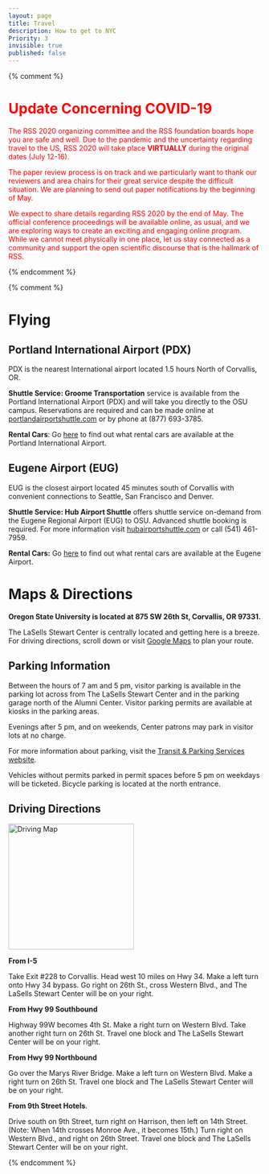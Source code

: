 ```yaml
---
layout: page
title: Travel
description: How to get to NYC
Priority: 3
invisible: true
published: false
---
```


{% comment %}


# <span style="color:red">**Update Concerning COVID-19** </span>

<span style="color:red">The RSS 2020 organizing committee and the RSS foundation boards hope you are safe and well. Due to the pandemic and the uncertainty regarding travel to the US, RSS 2020 will take place **VIRTUALLY** during the original dates (July 12-16). </span>
 
<span style="color:red">The paper review process is on track and we particularly want to thank our reviewers and area chairs for their great service despite the difficult situation. We are planning to send out paper notifications by the beginning of May.</span>

 
<span style="color:red">We expect to share details regarding RSS 2020 by the end of May. The official conference proceedings will be available online, as usual, and we are exploring ways to create an exciting and engaging online program. While we cannot meet physically in one place, let us stay connected as a community and support the open scientific discourse that is the hallmark of RSS. </span>

{% endcomment %}


{% comment %}

# Flying

## Portland International Airport (PDX)

PDX is the nearest International airport located 1.5 hours North of Corvallis, OR.

**Shuttle Service: Groome Transportation** service is available from the Portland International Airport (PDX) and will take you directly to the OSU campus. Reservations are required and can be made online at [portlandairportshuttle.com](https://groometransportation.com/portland-airport/) or by phone at (877) 693-3785.

**Rental Cars**: Go [here](https://www.flypdx.com/RentalCars) to find out what rental cars are available at the Portland International Airport. 

## Eugene Airport (EUG)

EUG is the closest airport located 45 minutes south of Corvallis with convenient connections to Seattle, San Francisco and Denver.

**Shuttle Service: Hub Airport Shuttle** offers shuttle service on-demand from the Eugene Regional Airport (EUG) to OSU. Advanced shuttle booking is required. For more information visit [hubairportshuttle.com](https://hubairportshuttle.com/) or call (541) 461-7959.

**Rental Cars:** Go [here](http://www.rentalcars.com/us/airport/us/eug/?affiliateCode=google&cor=us&label=eug-vTY4xOFZ60AnlulkfDr5DgS39093909348&ws=&gclid=Cj0KEQjwyrqgBRDepamt-LWA2oABEiQAV7nwwM9ToIZOVHvUbNFgus3aVlOTQsMg1XsHiIZbM-0pKqIaAtaa8P8HAQ) to find out what rental cars are available at the Eugene Airport.
	

# Maps & Directions

**Oregon State University is located at 875 SW 26th St, Corvallis, OR 97331.**

The LaSells Stewart Center is centrally located and getting here is a breeze. For driving directions, scroll down or visit [Google Maps](https://www.google.com/maps/place/LaSells+Stewart+Center/@44.5591751,-123.27886,15z/data=!4m5!3m4!1s0x0:0xc581de95d568ff6e!8m2!3d44.5591751!4d-123.27886) to plan your route.

## Parking Information

Between the hours of 7 am and 5 pm, visitor parking is available in the parking lot across from The LaSells Stewart Center and in the parking garage north of the Alumni Center. Visitor parking permits are available at kiosks in the parking areas.  

Evenings after 5 pm, and on weekends, Center patrons may park in visitor lots at no charge.  

For more information about parking, visit the [Transit & Parking Services website](http://transportation.oregonstate.edu/parking/visitors).  

Vehicles without permits parked in permit spaces before 5 pm on weekdays will be ticketed. Bicycle parking is located at the north entrance.  

## Driving Directions

<img src="{{ site.baseurl }}/images/map.png"
       alt="Driving Map" width = "250" /> 


**From I-5**

Take Exit #228 to Corvallis. Head west 10 miles on Hwy 34. Make a left turn onto Hwy 34 bypass. Go right on 26th St., cross Western Blvd., and The LaSells Stewart Center will be on your right.  

**From Hwy 99 Southbound**  

Highway 99W becomes 4th St. Make a right turn on Western Blvd. Take another right turn on 26th St. Travel one block and The LaSells Stewart Center will be on your right.  

**From Hwy 99 Northbound**  

Go over the Marys River Bridge. Make a left turn on Western Blvd. Make a right turn on 26th St. Travel one block and The LaSells Stewart Center will be on your right.  

**From 9th Street Hotels**. 

Drive south on 9th Street, turn right on Harrison, then left on 14th Street. (Note: When 14th crosses Monroe Ave., it becomes 15th.) Turn right on Western Blvd., and right on 26th Street. Travel one block and The LaSells Stewart Center will be on your right.

{% endcomment %}






